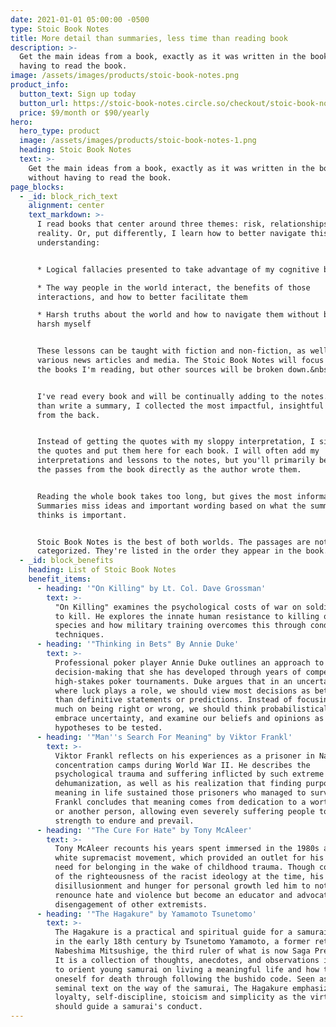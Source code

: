```yaml
---
date: 2021-01-01 05:00:00 -0500
type: Stoic Book Notes
title: More detail than summaries, less time than reading book
description: >-
  Get the main ideas from a book, exactly as it was written in the book, without
  having to read the book.
image: /assets/images/products/stoic-book-notes.png
product_info:
  button_text: Sign up today
  button_url: https://stoic-book-notes.circle.so/checkout/stoic-book-notes-membership
  price: $9/month or $90/yearly
hero:
  hero_type: product
  image: /assets/images/products/stoic-book-notes-1.png
  heading: Stoic Book Notes
  text: >-
    Get the main ideas from a book, exactly as it was written in the book,
    without having to read the book.
page_blocks:
  - _id: block_rich_text
    alignment: center
    text_markdown: >-
      I read books that center around three themes: risk, relationships, and
      reality. Or, put differently, I learn how to better navigate this world by
      understanding:


      * Logical fallacies presented to take advantage of my cognitive biases

      * The way people in the world interact, the benefits of those
      interactions, and how to better facilitate them

      * Harsh truths about the world and how to navigate them without becoming
      harsh myself


      These lessons can be taught with fiction and non-fiction, as well as
      various news articles and media. The Stoic Book Notes will focus mainly on
      the books I'm reading, but other sources will be broken down.&nbsp;


      I've read every book and will be continually adding to the notes. Rather
      than write a summary, I collected the most impactful, insightful passages
      from the back.


      Instead of getting the quotes with my sloppy interpretation, I simply pull
      the quotes and put them here for each book. I will often add my
      interpretations and lessons to the notes, but you'll primarily be getting
      the passes from the book directly as the author wrote them.


      Reading the whole book takes too long, but gives the most information.
      Summaries miss ideas and important wording based on what the summarizer
      thinks is important.


      Stoic Book Notes is the best of both worlds. The passages are not
      categorized. They're listed in the order they appear in the book.
  - _id: block_benefits
    heading: List of Stoic Book Notes
    benefit_items:
      - heading: '"On Killing" by Lt. Col. Dave Grossman'
        text: >-
          "On Killing" examines the psychological costs of war on soldiers asked
          to kill. He explores the innate human resistance to killing one's own
          species and how military training overcomes this through conditioning
          techniques.
      - heading: '"Thinking in Bets" By Annie Duke'
        text: >-
          Professional poker player Annie Duke outlines an approach to
          decision-making that she has developed through years of competing in
          high-stakes poker tournaments. Duke argues that in an uncertain world,
          where luck plays a role, we should view most decisions as bets rather
          than definitive statements or predictions. Instead of focusing too
          much on being right or wrong, we should think probabilistically,
          embrace uncertainty, and examine our beliefs and opinions as
          hypotheses to be tested.
      - heading: '"Man''s Search For Meaning" by Viktor Frankl'
        text: >-
          Viktor Frankl reflects on his experiences as a prisoner in Nazi
          concentration camps during World War II. He describes the
          psychological trauma and suffering inflicted by such extreme
          dehumanization, as well as his realization that finding purpose and
          meaning in life sustained those prisoners who managed to survive.
          Frankl concludes that meaning comes from dedication to a worthy cause
          or another person, allowing even severely suffering people to find the
          strength to endure and prevail.
      - heading: '"The Cure For Hate" by Tony McAleer'
        text: >-
          Tony McAleer recounts his years spent immersed in the 1980s and 1990s
          white supremacist movement, which provided an outlet for his rage and
          need for belonging in the wake of childhood trauma. Though convinced
          of the righteousness of the racist ideology at the time, his eventual
          disillusionment and hunger for personal growth led him to not only
          renounce hate and violence but become an educator and advocate for the
          disengagement of other extremists. 
      - heading: '"The Hagakure" by Yamamoto Tsunetomo'
        text: >-
          The Hagakure is a practical and spiritual guide for a samurai, written
          in the early 18th century by Tsunetomo Yamamoto, a former retainer of
          Nabeshima Mitsushige, the third ruler of what is now Saga Prefecture.
          It is a collection of thoughts, anecdotes, and observations intended
          to orient young samurai on living a meaningful life and how to prepare
          oneself for death through following the bushido code. Seen as a
          seminal text on the way of the samurai, The Hagakure emphasizes
          loyalty, self-discipline, stoicism and simplicity as the virtues that
          should guide a samurai's conduct.
---
```

